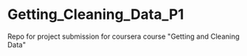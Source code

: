 Getting_Cleaning_Data_P1
========================

Repo for project submission for coursera course "Getting and Cleaning Data" 
